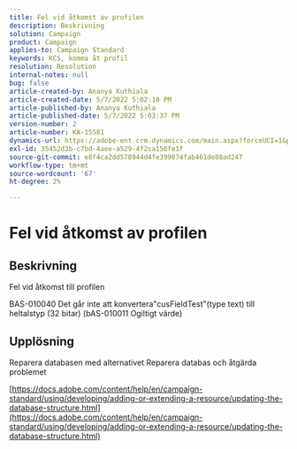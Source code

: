 ```yaml
---
title: Fel vid åtkomst av profilen
description: Beskrivning
solution: Campaign
product: Campaign
applies-to: Campaign Standard
keywords: KCS, komma åt profil
resolution: Resolution
internal-notes: null
bug: false
article-created-by: Ananya Kuthiala
article-created-date: 5/7/2022 5:02:10 PM
article-published-by: Ananya Kuthiala
article-published-date: 5/7/2022 5:03:37 PM
version-number: 2
article-number: KA-15581
dynamics-url: https://adobe-ent.crm.dynamics.com/main.aspx?forceUCI=1&pagetype=entityrecord&etn=knowledgearticle&id=379b996e-27ce-ec11-a7b5-0022480a8e40
exl-id: 35452d3b-c7bd-4aee-a529-4f2ca156fe1f
source-git-commit: e8f4ca2dd578944d4fe399074fab461de88ad247
workflow-type: tm+mt
source-wordcount: '67'
ht-degree: 2%

---
```


# Fel vid åtkomst av profilen

## Beskrivning


Fel vid åtkomst till profilen 

BAS-010040 Det går inte att konvertera&quot;cusFieldTest&quot;(type text) till heltalstyp (32 bitar) (bAS-010011 Ogiltigt värde)


## Upplösning


Reparera databasen med alternativet Reparera databas och åtgärda problemet

[https://docs.adobe.com/content/help/en/campaign-standard/using/developing/adding-or-extending-a-resource/updating-the-database-structure.html](https://docs.adobe.com/content/help/en/campaign-standard/using/developing/adding-or-extending-a-resource/updating-the-database-structure.html)
